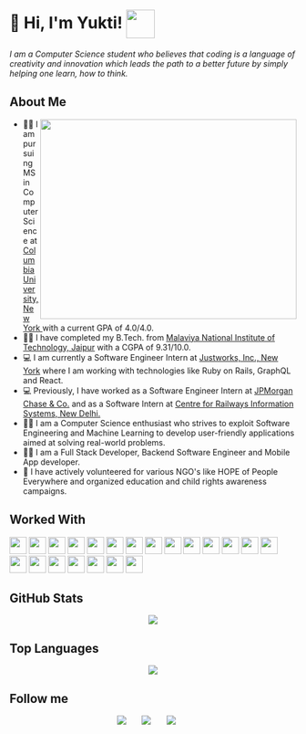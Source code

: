 #  :wave: Hi, I'm Yukti! <img height="50" width="50" src="https://media3.giphy.com/media/rsUGLKwgSvSxmq1VrZ/200w.gif" align="center"> 
 
<p>
 <em>
    I am a Computer Science student who believes that coding is a language of creativity and innovation which leads the path to a better future by simply helping one learn, how to think.
 </em>
</p>
 
  
<h2> About Me </h2>
 <img height="350" width="450" align="right" src="https://camo.githubusercontent.com/6f5e3ead776bc722fbfc3da2c8b1454a7a5f27a07b34c0ced075f90a6c25a3be/68747470733a2f2f6d69726f2e6d656469756d2e636f6d2f6d61782f313630302f302a4b32574c4d5445784c79696461374f522e676966" />

- :woman_student: I am pursuing MS in Computer Science at <a href="https://www.columbia.edu/">Columbia University, New York </a> with a current GPA of 4.0/4.0.
- :woman_student: I have completed my B.Tech. from <a href="https://mnit.ac.in/">Malaviya National Institute of Technology, Jaipur</a> with a CGPA of 9.31/10.0.
- 💻 I am currently a Software Engineer Intern at <a href="https://www.justworks.com/">Justworks, Inc., New York</a> where I am working with technologies like Ruby on Rails, GraphQL and React.
- 💻 Previously, I have worked as a Software Engineer Intern at <a href="https://www.jpmorganchase.com/">JPMorgan Chase & Co.</a> and as a Software Intern at <a href="https://cris.org.in/">Centre for Railways Information Systems, New Delhi.</a>
- :woman_technologist: I am a Computer Science enthusiast who strives to exploit Software Engineering and Machine Learning to develop user-friendly applications aimed at solving real-world problems.
- :woman_technologist: I am a Full Stack Developer, Backend Software Engineer and Mobile App developer.
- :girl: I have actively volunteered for various NGO's like HOPE of People Everywhere and organized education and child rights awareness campaigns. 
 
<h2> Worked With </h2>
<p>
 <!--Python-->
<code><img height="30" width:"30" src="https://img.shields.io/badge/python-%233776AB.svg?&style=flat-square&logo=python&logoColor=white" /></code>
<!--C++-->
<code><img height="30" width:"30" src="https://img.shields.io/badge/c++%20-%2300599C.svg?&style=for-the-badge&logo=c%2B%2B&logoColor=white" /></code>
<!--Java-->
<code><img height="30" width:"30" src="https://img.shields.io/badge/java-%23ED8B00.svg?&style=for-the-badge&logo=java&logoColor=white" /></code>
<!--C-->
<code><img height="30" width:"30" src="https://img.shields.io/badge/c%20-%2300599C.svg?&style=for-the-badge&logo=c&logoColor=white" /></code>
 <!--HTML-->
<code><img height="30" width:"30" src="https://img.shields.io/badge/html5%20-%23E34F26.svg?&style=for-the-badge&logo=html5&logoColor=white" /></code>
<!--CSS-->
<code><img height="30" width:"30" src="https://img.shields.io/badge/css3%20-%231572B6.svg?&style=for-the-badge&logo=css3&logoColor=white" /></code>
<!--JS-->
<code><img height="30" width:"30" src="https://img.shields.io/badge/javascript%20-%23323330.svg?&style=for-the-badge&logo=javascript&logoColor=%23F7DF1E" /></code>
<!--NodeJS-->
<code><img height="30" width:"30" src="https://img.shields.io/badge/express.js%20-%23404d59.svg?&style=for-the-badge" /></code>
<!--React-->
<code><img height="30" width:"30" src="https://img.shields.io/badge/react%20-%2320232a.svg?&style=for-the-badge&logo=react&logoColor=%2361DAFB" /></code>
<!--Android-->
<code><img height="30" width:"30" src="https://img.shields.io/badge/Android-3DDC84?logo=android&logoColor=white&style=for-the-badge" /></code>
<!--Bootstrap-->
<code><img height="30" width:"30" src="https://img.shields.io/badge/bootstrap%20-%23563D7C.svg?&style=for-the-badge&logo=bootstrap&logoColor=white" /></code>
<!--JQUERY-->
<code><img height="30" width:"30" src="https://img.shields.io/badge/jquery%20-%230769AD.svg?&style=for-the-badge&logo=jquery&logoColor=white" /></code>
<!--MYSQL-->
<code><img height="30" width:"30" src="https://img.shields.io/badge/mysql-%2300f.svg?&style=for-the-badge&logo=mysql&logoColor=white" /></code>
<!--MongoDB-->
<code><img height="30" width:"30" src="https://img.shields.io/badge/MongoDB-%234ea94b.svg?&style=for-the-badge&logo=mongodb&logoColor=white" /></code>
<!--GraphQL-->
<code><img height="30" width:"30" src="https://img.shields.io/badge/-GraphQL-E10098?style=for-the-badge&logo=graphql&logoColor=white" /></code>
<!--Ruby-->
<code><img height="30" width:"30" src="https://img.shields.io/badge/ruby-%23CC342D.svg?style=for-the-badge&logo=ruby&logoColor=white" /></code>
 <!--NextJs-->
<code><img height="30" width:"30" src="https://img.shields.io/badge/Next-black?style=for-the-badge&logo=next.js&logoColor=white" /></code>
  <!--AWS-->
<code><img height="30" width:"30" src="https://img.shields.io/badge/AWS-%23FF9900.svg?style=for-the-badge&logo=amazon-aws&logoColor=white" /></code>
 <!--Jupyter-->
<code><img height="30" width:"30" src="https://img.shields.io/badge/jupyter-%23FA0F00.svg?style=for-the-badge&logo=jupyter&logoColor=white" /></code>
  <!--LaTex-->
<code><img height="30" width:"30" src="https://img.shields.io/badge/latex-%23008080.svg?style=for-the-badge&logo=latex&logoColor=white" /></code>
   <!--Scikit-learn-->
<code><img height="30" width:"30" src="https://img.shields.io/badge/scikit--learn-%23F7931E.svg?style=for-the-badge&logo=scikit-learn&logoColor=white" /></code>
</p>

<h2> GitHub Stats </h2>
<p align="center">
  <a href="https://github.com/yukti99">
    <img src="https://github-readme-stats-aj8vj7k8x.vercel.app/api?username=yukti99&show_icons=true&title_color=ffc857&icon_color=8ac926&text_color=daf7dc&bg_color=151515&count_private=true&include_all_commits=true" align="center"/>
  </a>
</p>
<h2> Top Languages </h2>
<p align="center">
  <a href="https://github.com/yukti99">
<img src="https://github-readme-stats-aj8vj7k8x.vercel.app/api/top-langs/?username=yukti99&layout=compact&title_color=ffc857&icon_color=8ac926&text_color=daf7dc&bg_color=151515&card_width=400" align="center" />
 </a>
 </p>

<h2> Follow me </h2>
<p align="center">
<a href="https://www.linkedin.com/in/yukti99/"><img src="https://img.shields.io/badge/linkedin-%230077B5.svg?&style=for-the-badge&logo=linkedin&logoColor=white" /></a> &nbsp; &nbsp; &nbsp; <a href="https://www.instagram.com/yukti._.khurana/"><img src="https://img.shields.io/badge/instagram-%23E4405F.svg?&style=for-the-badge&logo=instagram&logoColor=white" /></a> &nbsp;  &nbsp; &nbsp; <a href="https://github.com/yukti99"><img src="https://img.shields.io/badge/GitHub-100000?style=for-the-badge&logo=github&logoColor=white" /></a> &nbsp;  &nbsp; &nbsp; 
</p>
